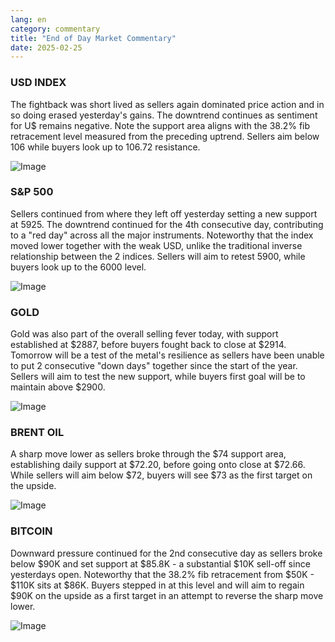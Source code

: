 ```yaml
---
lang: en
category: commentary
title: "End of Day Market Commentary"
date: 2025-02-25
---
```


### USD INDEX

The fightback was short lived as sellers again dominated price action and in so doing erased yesterday's gains. The downtrend continues as sentiment for U$ remains negative. Note the support area aligns with the 38.2% fib retracement level measured from the preceding uptrend. Sellers aim below 106 while buyers look up to 106.72 resistance.

![Image](https://markleighedu.github.io/img/Feb-2025/25-Feb-2025/usdindex.jpg)

### S&P 500

Sellers continued from where they left off yesterday setting a new support at 5925. The downtrend continued for the 4th consecutive day, contributing to a "red day" across all the major instruments. Noteworthy that the index moved lower together with the weak USD, unlike the traditional inverse relationship between the 2 indices. Sellers will aim to retest 5900, while buyers look up to the 6000 level.

![Image](https://markleighedu.github.io/img/Feb-2025/25-Feb-2025/sp500.jpg)

### GOLD

Gold was also part of the overall selling fever today, with support established at $2887, before buyers fought back to close at $2914. Tomorrow will be a test of the metal's resilience as sellers have been unable to put 2 consecutive "down days" together since the start of the year. Sellers will aim to test the new support, while buyers first goal will be to maintain above $2900.

![Image](https://markleighedu.github.io/img/Feb-2025/25-Feb-2025/gold.jpg)

### BRENT OIL

A sharp move lower as sellers broke through the $74 support area, establishing daily support at $72.20, before going onto close at $72.66. While sellers will aim below $72, buyers will see $73 as the first target on the upside.

![Image](https://markleighedu.github.io/img/Feb-2025/25-Feb-2025/brentoil.jpg)

### BITCOIN

Downward pressure continued for the 2nd consecutive day as sellers broke below $90K and set support at $85.8K - a substantial $10K sell-off since yesterdays open. Noteworthy that the 38.2% fib retracement from $50K - $110K sits at $86K. Buyers stepped in at this level and will aim to regain $90K on the upside as a first target in an attempt to reverse the sharp move lower.

![Image](https://markleighedu.github.io/img/Feb-2025/25-Feb-2025/bitcoin.jpg)

